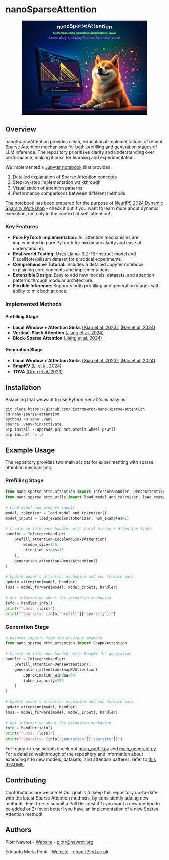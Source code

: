 # nanoSparseAttention

<p align="center">
  <img src="./assets/logo.png" width="400" alt="logo">
</p>

## Overview

nanoSparseAttention provides clean, educational implementations of recent Sparse Attention mechanisms for both prefilling and generation stages of LLM inference. The repository prioritizes clarity and understanding over performance, making it ideal for learning and experimentation.

We implemented a [Jupyter notebook](./notebooks/tutorial.ipynb) that provides:
1. Detailed explanation of Sparse Attention concepts
2. Step-by-step implementation walkthrough
3. Visualization of attention patterns
4. Performance comparisons between different methods

The notebook has been prepared for the purpose of [NeurIPS 2024 Dynamic Sparsity Workshop](https://dynamic-sparsity.github.io/) - check it out if you want to learn more about dynamic execution, not only in the context of self-attention!

### Key Features

- **Pure PyTorch Implementation**: All attention mechanisms are implemented in pure PyTorch for maximum clarity and ease of understanding.
- **Real-world Testing**: Uses Llama-3.2-1B-Instruct model and FiscalNote/billsum dataset for practical experiments.
- **Comprehensive Tutorial**: Includes a detailed Jupyter notebook explaining core concepts and implementations.
- **Extensible Design**: Easy to add new models, datasets, and attention patterns through modular architecture.
- **Flexible Inference**: Supports both prefilling and generation stages with ability to mix both at once.

### Implemented Methods

#### Prefilling Stage
- **Local Window + Attention Sinks** [(Xiao et al, 2023)](https://arxiv.org/abs/2309.17453), [(Han et al, 2024)](https://arxiv.org/abs/2308.16137)
- **Vertical-Slash Attention** [(Jiang et al, 2024)](https://arxiv.org/abs/2407.02490)
- **Block-Sparse Attention** [(Jiang et al, 2024)](https://arxiv.org/abs/2407.02490)

#### Generation Stage
- **Local Window + Attention Sinks** [(Xiao et al, 2023)](https://arxiv.org/abs/2309.17453), [(Han et al, 2024)](https://arxiv.org/abs/2308.16137)
- **SnapKV** [(Li et al, 2024)](https://arxiv.org/abs/2404.14469)
- **TOVA** [(Oren et al, 2023)](https://arxiv.org/abs/2401.06104)

## Installation

Assuming that we want to use Python venv it's as easy as:

```
git clone https://github.com/PiotrNawrot/nano-sparse-attention
cd nano-sparse-attention
python3 -m venv .venv
source .venv/bin/activate
pip install --upgrade pip setuptools wheel psutil
pip install -e ./
```

## Example Usage

The repository provides two main scripts for experimenting with sparse attention mechanisms:

### Prefilling Stage

```python
from nano_sparse_attn.attention import InferenceHandler, DenseAttention, LocalAndSinksAttention
from nano_sparse_attn.utils import load_model_and_tokenizer, load_examples, update_attention, model_forward

# Load model and prepare inputs
model, tokenizer = load_model_and_tokenizer()
model_inputs = load_examples(tokenizer, num_examples=1)

# Create an inference handler with Local Window + Attention Sinks
handler = InferenceHandler(
    prefill_attention=LocalAndSinksAttention(
        window_size=256,
        attention_sinks=16
    ),
    generation_attention=DenseAttention()
)

# Update model's attention mechanism and run forward pass
update_attention(model, handler)
loss = model_forward(model, model_inputs, handler)

# Get information about the attention mechanism
info = handler.info()
print(f"Loss: {loss}")
print(f"Sparsity: {info['prefill']['sparsity']}")
```

### Generation Stage

```python
# Assumes imports from the previous example
from nano_sparse_attn.attention import SnapKVAttention

# Create an inference handler with SnapKV for generation
handler = InferenceHandler(
    prefill_attention=DenseAttention(),
    generation_attention=SnapKVAttention(
        approximation_window=64,
        token_capacity=256
    )
)

# Update model's attention mechanism and run forward pass
update_attention(model, handler)
loss = model_forward(model, model_inputs, handler)

# Get information about the attention mechanism
info = handler.info()
print(f"Loss: {loss}")
print(f"Sparsity: {info['generation']['sparsity']}")
```

For ready-to-use scripts check out [main_prefill.py](./main_prefill.py) and [main_generate.py](./main_generate.py).
For a detailed walkthrough of the repository and information about extending it to new models, datasets, and attention patterns, refer to [this README](./nano_sparse_attn/README.md).

## Contributing

Contributions are welcome! Our goal is to keep this repository up-to-date with the latest Sparse Attention methods, by consistently adding new methods. Feel free to submit a Pull Request if 1) you want a new method to be added or 2) [even better] you have an implementation of a new Sparse Attention method!

## Authors

Piotr Nawrot - [Website](https://piotrnawrot.github.io/) - piotr@nawrot.org

Edoardo Maria Ponti - [Website](https://ducdauge.github.io/) - eponti@ed.ac.uk
